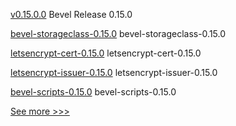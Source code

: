 
[v0.15.0.0](https://github.com/hyperledger/bevel/releases/tag/v0.15.0.0) Bevel Release 0.15.0

[bevel-storageclass-0.15.0](https://github.com/hyperledger/bevel/releases/tag/bevel-storageclass-0.15.0) bevel-storageclass-0.15.0

[letsencrypt-cert-0.15.0](https://github.com/hyperledger/bevel/releases/tag/letsencrypt-cert-0.15.0) letsencrypt-cert-0.15.0

[letsencrypt-issuer-0.15.0](https://github.com/hyperledger/bevel/releases/tag/letsencrypt-issuer-0.15.0) letsencrypt-issuer-0.15.0

[bevel-scripts-0.15.0](https://github.com/hyperledger/bevel/releases/tag/bevel-scripts-0.15.0) bevel-scripts-0.15.0


[See more >>>](https://start-here.hyperledger.org/releases)
